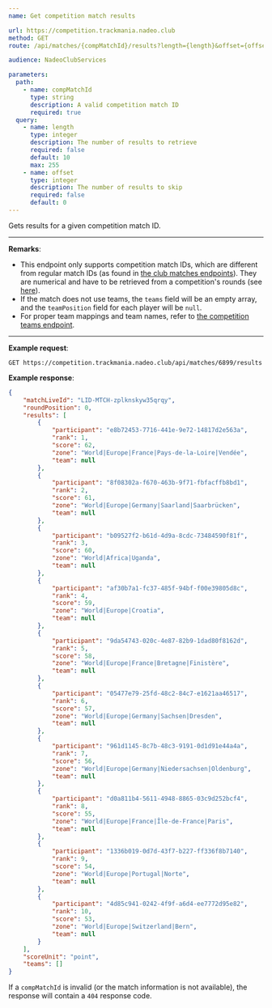 ```yaml
---
name: Get competition match results

url: https://competition.trackmania.nadeo.club
method: GET
route: /api/matches/{compMatchId}/results?length={length}&offset={offset}

audience: NadeoClubServices

parameters:
  path:
    - name: compMatchId
      type: string
      description: A valid competition match ID
      required: true
  query:
    - name: length
      type: integer
      description: The number of results to retrieve
      required: false
      default: 10
      max: 255
    - name: offset
      type: integer
      description: The number of results to skip
      required: false
      default: 0
---
```


Gets results for a given competition match ID.

---

**Remarks**:
- This endpoint only supports competition match IDs, which are different from regular match IDs (as found in [the club matches endpoints](/club/matches)). They are numerical and have to be retrieved from a competition's rounds (see [here](/competition/matches/matches-for-round)).
- If the match does not use teams, the `teams` field will be an empty array, and the `teamPosition` field for each player will be `null`.
- For proper team mappings and team names, refer to [the competition teams endpoint](/competition/competitions/teams).

---

**Example request**:
```plain
GET https://competition.trackmania.nadeo.club/api/matches/6899/results
```

**Example response**:
```json
{
    "matchLiveId": "LID-MTCH-zplknskyw35qrqy",
    "roundPosition": 0,
    "results": [
        {
            "participant": "e8b72453-7716-441e-9e72-14817d2e563a",
            "rank": 1,
            "score": 62,
            "zone": "World|Europe|France|Pays-de-la-Loire|Vendée",
            "team": null
        },
        {
            "participant": "8f08302a-f670-463b-9f71-fbfacffb8bd1",
            "rank": 2,
            "score": 61,
            "zone": "World|Europe|Germany|Saarland|Saarbrücken",
            "team": null
        },
        {
            "participant": "b09527f2-b61d-4d9a-8cdc-73484590f81f",
            "rank": 3,
            "score": 60,
            "zone": "World|Africa|Uganda",
            "team": null
        },
        {
            "participant": "af30b7a1-fc37-485f-94bf-f00e39805d8c",
            "rank": 4,
            "score": 59,
            "zone": "World|Europe|Croatia",
            "team": null
        },
        {
            "participant": "9da54743-020c-4e87-82b9-1dad80f8162d",
            "rank": 5,
            "score": 58,
            "zone": "World|Europe|France|Bretagne|Finistère",
            "team": null
        },
        {
            "participant": "05477e79-25fd-48c2-84c7-e1621aa46517",
            "rank": 6,
            "score": 57,
            "zone": "World|Europe|Germany|Sachsen|Dresden",
            "team": null
        },
        {
            "participant": "961d1145-8c7b-48c3-9191-0d1d91e44a4a",
            "rank": 7,
            "score": 56,
            "zone": "World|Europe|Germany|Niedersachsen|Oldenburg",
            "team": null
        },
        {
            "participant": "d0a811b4-5611-4948-8865-03c9d252bcf4",
            "rank": 8,
            "score": 55,
            "zone": "World|Europe|France|Île-de-France|Paris",
            "team": null
        },
        {
            "participant": "1336b019-0d7d-43f7-b227-ff336f8b7140",
            "rank": 9,
            "score": 54,
            "zone": "World|Europe|Portugal|Norte",
            "team": null
        },
        {
            "participant": "4d85c941-0242-4f9f-a6d4-ee7772d95e82",
            "rank": 10,
            "score": 53,
            "zone": "World|Europe|Switzerland|Bern",
            "team": null
        }
    ],
    "scoreUnit": "point",
    "teams": []
}
```

If a `compMatchId` is invalid (or the match information is not available), the response will contain a `404` response code.
